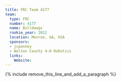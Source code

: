 ```yaml
---
title: FRC Team 4177
team:
  type: FRC
  number: 4177
  name: Bulldawgs
  rookie_year: 2012
  location: Monroe, GA, USA
  sponsors:
  - jcpenney
  - Walton County 4-H Robotics
  links:
    Website:
---
```


{% include remove_this_line_and_add_a_paragraph %}